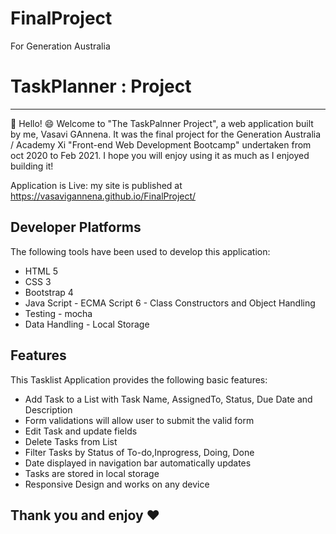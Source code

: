 # FinalProject
For Generation Australia


#  TaskPlanner : Project
---

:wave: Hello! :smile:
Welcome to "The TaskPalnner Project", a web application built by me, Vasavi GAnnena. It was the final project for the Generation Australia / Academy Xi "Front-end Web Development Bootcamp" undertaken from oct 2020 to Feb 2021. I hope you will enjoy using it as much as I enjoyed building it!

Application is Live:  my site is published at https://vasavigannena.github.io/FinalProject/
## Developer Platforms 
The following tools have been used to develop this application:
* HTML 5
* CSS 3
* Bootstrap 4
* Java Script - ECMA Script 6 - Class Constructors and Object Handling
* Testing - mocha
* Data Handling - Local Storage


## Features
This Tasklist Application provides the following basic features:
* Add Task to a List with Task Name, AssignedTo, Status, Due Date and Description  
* Form validations will allow user to submit the valid form
* Edit Task and update fields
* Delete Tasks from List
* Filter Tasks by Status of To-do,Inprogress, Doing, Done
* Date displayed in navigation bar automatically updates
* Tasks are stored in local storage
* Responsive Design and works on any device
 
 ## Thank you and enjoy :heart:
